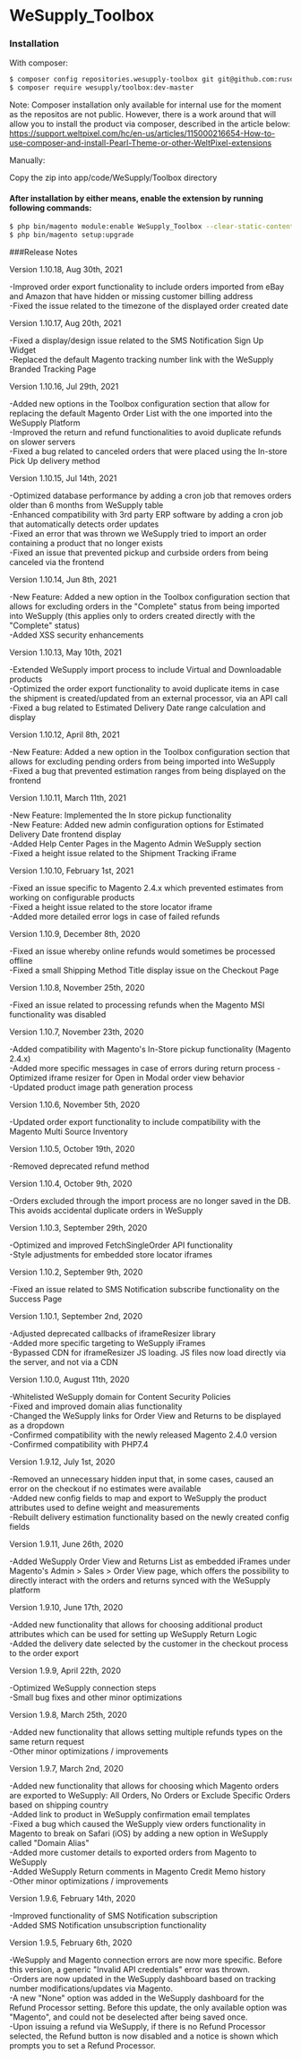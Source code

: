 # WeSupply_Toolbox


### Installation

With composer:

```sh
$ composer config repositories.wesupply-toolbox git git@github.com:rusdragos/WeSupply_Toolbox.git
$ composer require wesupply/toolbox:dev-master
```

Note: Composer installation only available for internal use for the moment as the repositos are not public. However, there is a work around that will allow you to install the product via composer, described in the article below: https://support.weltpixel.com/hc/en-us/articles/115000216654-How-to-use-composer-and-install-Pearl-Theme-or-other-WeltPixel-extensions

Manually:

Copy the zip into app/code/WeSupply/Toolbox directory


#### After installation by either means, enable the extension by running following commands:

```sh
$ php bin/magento module:enable WeSupply_Toolbox --clear-static-content
$ php bin/magento setup:upgrade
```

###Release Notes  

Version 1.10.18, Aug 30th, 2021  
  
-Improved order export functionality to include orders imported from eBay and Amazon that have hidden or missing customer billing address  
-Fixed the issue related to the timezone of the displayed order created date  

Version 1.10.17, Aug 20th, 2021  

-Fixed a display/design issue related to the SMS Notification Sign Up Widget  
-Replaced the default Magento tracking number link with the WeSupply Branded Tracking Page  
  
Version 1.10.16, Jul 29th, 2021  

-Added new options in the Toolbox configuration section that allow for replacing the default Magento Order List with the one imported into the WeSupply Platform  
-Improved the return and refund functionalities to avoid duplicate refunds on slower servers  
-Fixed a bug related to canceled orders that were placed using the In-store Pick Up delivery method  

Version 1.10.15, Jul 14th, 2021  

-Optimized database performance by adding a cron job that removes orders older than 6 months from WeSupply table  
-Enhanced compatibility with 3rd party ERP software by adding a cron job that automatically detects order updates  
-Fixed an error that was thrown we WeSupply tried to import an order containing a product that no longer exists  
-Fixed an issue that prevented pickup and curbside orders from being canceled via the frontend  

Version 1.10.14, Jun 8th, 2021  

-New Feature: Added a new option in the Toolbox configuration section that allows for excluding orders in the "Complete" status from being imported into WeSupply (this applies only to orders created directly with the "Complete" status)  
-Added XSS security enhancements  

Version 1.10.13, May 10th, 2021  
  
-Extended WeSupply import process to include Virtual and Downloadable products  
-Optimized the order export functionality to avoid duplicate items in case the shipment is created/updated from an external processor, via an API call  
-Fixed a bug related to Estimated Delivery Date range calculation and display  

Version 1.10.12, April 8th, 2021  

-New Feature: Added a new option in the Toolbox configuration section that allows for excluding pending orders from being imported into WeSupply  
-Fixed a bug that prevented estimation ranges from being displayed on the frontend  

Version 1.10.11, March 11th, 2021  

-New Feature: Implemented the In store pickup functionality  
-New Feature: Added new admin configuration options for Estimated Delivery Date frontend display  
-Added Help Center Pages in the Magento Admin WeSupply section  
-Fixed a height issue related to the Shipment Tracking iFrame  

Version 1.10.10, February 1st, 2021  

-Fixed an issue specific to Magento 2.4.x which prevented estimates from working on configurable products  
-Fixed a height issue related to the store locator iframe  
-Added more detailed error logs in case of failed refunds  

Version 1.10.9, December 8th, 2020  

-Fixed an issue whereby online refunds would sometimes be processed offline  
-Fixed a small Shipping Method Title display issue on the Checkout Page  

Version 1.10.8, November 25th, 2020  
                  
-Fixed an issue related to processing refunds when the Magento MSI functionality was disabled  

Version 1.10.7, November 23th, 2020  

-Added compatibility with Magento's In-Store pickup functionality (Magento 2.4.x)  
-Added more specific messages in case of errors during return process 
-Optimized iframe resizer for Open in Modal order view behavior  
-Updated product image path generation process  
  
Version 1.10.6, November 5th, 2020  

-Updated order export functionality to include compatibility with the Magento Multi Source Inventory  
  
Version 1.10.5, October 19th, 2020  

-Removed deprecated refund method 

Version 1.10.4, October 9th, 2020  

-Orders excluded through the import process are no longer saved in the DB. This avoids accidental duplicate orders  in WeSupply  
  
Version 1.10.3, September 29th, 2020  

-Optimized and improved FetchSingleOrder API functionality  
-Style adjustments for embedded store locator iframes  

Version 1.10.2, September 9th, 2020  

-Fixed an issue related to SMS Notification subscribe functionality on the Success Page  

Version 1.10.1, September 2nd, 2020  

-Adjusted deprecated callbacks of iframeResizer library  
-Added more specific targeting to WeSupply iFrames  
-Bypassed CDN for iframeResizer JS loading. JS files now load directly via the server, and not via a CDN  

Version 1.10.0, August 11th, 2020  

-Whitelisted WeSupply domain for Content Security Policies  
-Fixed and improved domain alias functionality  
-Changed the WeSupply links for Order View and Returns to be displayed as a dropdown  
-Confirmed compatibility with the newly released Magento 2.4.0 version  
-Confirmed compatibility with PHP7.4  

Version 1.9.12, July 1st, 2020  

-Removed an unnecessary hidden input that, in some cases, caused an error on the checkout if no estimates were available  
-Added new config fields to map and export to WeSupply the product attributes used to define weight and measurements  
-Rebuilt delivery estimation functionality based on the newly created config fields  

Version 1.9.11, June 26th, 2020  

-Added WeSupply Order View and Returns List as embedded iFrames under Magento's Admin > Sales > Order View page, which offers the possibility to directly interact with the orders and returns synced with the WeSupply platform  

Version 1.9.10, June 17th, 2020  

-Added new functionality that allows for choosing additional product attributes which can be used for setting up WeSupply Return Logic  
-Added the delivery date selected by the customer in the checkout process to the order export  

Version 1.9.9, April 22th, 2020  

-Optimized WeSupply connection steps  
-Small bug fixes and other minor optimizations  

Version 1.9.8, March 25th, 2020  

-Added new functionality that allows setting multiple refunds types on the same return request  
-Other minor optimizations / improvements  

Version 1.9.7, March 2nd, 2020  

-Added new functionality that allows for choosing which Magento orders are exported to WeSupply: All Orders, No Orders or Exclude Specific Orders based on shipping country  
-Added link to product in WeSupply confirmation email templates  
-Fixed a bug which caused the WeSupply view orders functionality in Magento to break on Safari (iOS) by adding a new option in WeSupply called "Domain Alias"  
-Added more customer details to exported orders from Magento to WeSupply  
-Added WeSupply Return comments in Magento Credit Memo history  
-Other minor optimizations / improvements  

Version 1.9.6, February 14th, 2020  

-Improved functionality of SMS Notification subscription  
-Added SMS Notification unsubscription functionality  

Version 1.9.5, February 6th, 2020

-WeSupply and Magento connection errors are now more specific. Before this version, a generic "Invalid API credentials" error was thrown.  
-Orders are now updated in the WeSupply dashboard based on tracking number modifications/updates via Magento.  
-A new "None" option was added in the WeSupply dashboard for the Refund Processor setting. Before this update, the only available option was "Magento", and could not be deselected after being saved once.  
-Upon issuing a refund via WeSupply, if there is no Refund Processor selected, the Refund button is now disabled and a notice is shown which prompts you to set a Refund Processor.  
